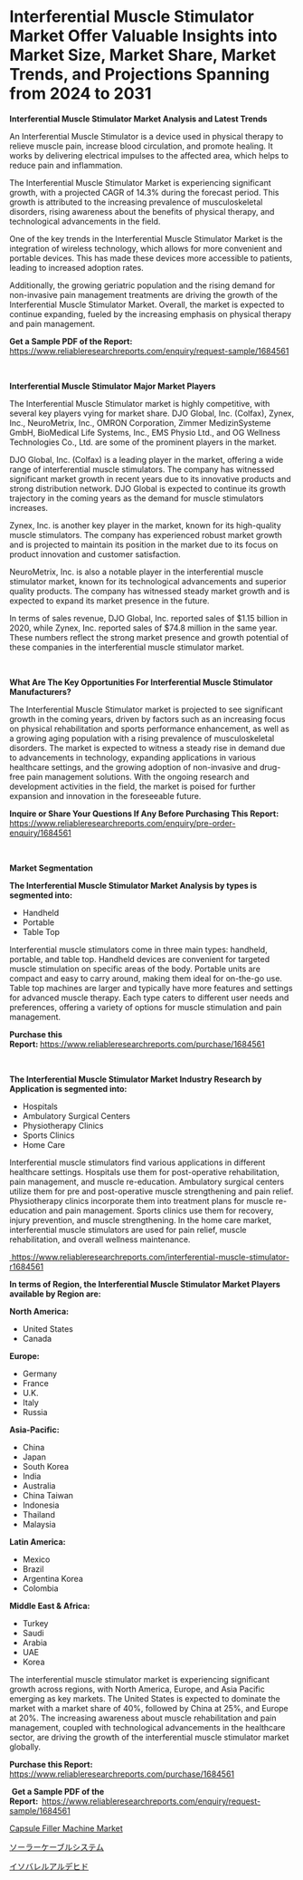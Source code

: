 <p><h1>Interferential Muscle Stimulator Market Offer Valuable Insights into Market Size, Market Share, Market Trends, and Projections Spanning from 2024 to 2031</h1></p><p><strong>Interferential Muscle Stimulator Market Analysis and Latest Trends</strong></p>
<p><p>An Interferential Muscle Stimulator is a device used in physical therapy to relieve muscle pain, increase blood circulation, and promote healing. It works by delivering electrical impulses to the affected area, which helps to reduce pain and inflammation.</p><p>The Interferential Muscle Stimulator Market is experiencing significant growth, with a projected CAGR of 14.3% during the forecast period. This growth is attributed to the increasing prevalence of musculoskeletal disorders, rising awareness about the benefits of physical therapy, and technological advancements in the field.</p><p>One of the key trends in the Interferential Muscle Stimulator Market is the integration of wireless technology, which allows for more convenient and portable devices. This has made these devices more accessible to patients, leading to increased adoption rates.</p><p>Additionally, the growing geriatric population and the rising demand for non-invasive pain management treatments are driving the growth of the Interferential Muscle Stimulator Market. Overall, the market is expected to continue expanding, fueled by the increasing emphasis on physical therapy and pain management.</p></p>
<p><strong>Get a Sample PDF of the Report:&nbsp;</strong> <a href="https://www.reliableresearchreports.com/enquiry/request-sample/1684561">https://www.reliableresearchreports.com/enquiry/request-sample/1684561</a></p>
<p>&nbsp;</p>
<p><strong>Interferential Muscle Stimulator Major Market Players</strong></p>
<p><p>The Interferential Muscle Stimulator market is highly competitive, with several key players vying for market share. DJO Global, Inc. (Colfax), Zynex, Inc., NeuroMetrix, Inc., OMRON Corporation, Zimmer MedizinSysteme GmbH, BioMedical Life Systems, Inc., EMS Physio Ltd., and OG Wellness Technologies Co., Ltd. are some of the prominent players in the market.</p><p>DJO Global, Inc. (Colfax) is a leading player in the market, offering a wide range of interferential muscle stimulators. The company has witnessed significant market growth in recent years due to its innovative products and strong distribution network. DJO Global is expected to continue its growth trajectory in the coming years as the demand for muscle stimulators increases.</p><p>Zynex, Inc. is another key player in the market, known for its high-quality muscle stimulators. The company has experienced robust market growth and is projected to maintain its position in the market due to its focus on product innovation and customer satisfaction.</p><p>NeuroMetrix, Inc. is also a notable player in the interferential muscle stimulator market, known for its technological advancements and superior quality products. The company has witnessed steady market growth and is expected to expand its market presence in the future.</p><p>In terms of sales revenue, DJO Global, Inc. reported sales of $1.15 billion in 2020, while Zynex, Inc. reported sales of $74.8 million in the same year. These numbers reflect the strong market presence and growth potential of these companies in the interferential muscle stimulator market.</p></p>
<p>&nbsp;</p>
<p><strong>What Are The Key Opportunities For Interferential Muscle Stimulator Manufacturers?</strong></p>
<p><p>The Interferential Muscle Stimulator market is projected to see significant growth in the coming years, driven by factors such as an increasing focus on physical rehabilitation and sports performance enhancement, as well as a growing aging population with a rising prevalence of musculoskeletal disorders. The market is expected to witness a steady rise in demand due to advancements in technology, expanding applications in various healthcare settings, and the growing adoption of non-invasive and drug-free pain management solutions. With the ongoing research and development activities in the field, the market is poised for further expansion and innovation in the foreseeable future.</p></p>
<p><strong>Inquire or Share Your Questions If Any Before Purchasing This Report:</strong> <a href="https://www.reliableresearchreports.com/enquiry/pre-order-enquiry/1684561">https://www.reliableresearchreports.com/enquiry/pre-order-enquiry/1684561</a></p>
<p>&nbsp;</p>
<p><strong>Market Segmentation</strong></p>
<p><strong>The Interferential Muscle Stimulator Market Analysis by types is segmented into:</strong></p>
<p><ul><li>Handheld</li><li>Portable</li><li>Table Top</li></ul></p>
<p><p>Interferential muscle stimulators come in three main types: handheld, portable, and table top. Handheld devices are convenient for targeted muscle stimulation on specific areas of the body. Portable units are compact and easy to carry around, making them ideal for on-the-go use. Table top machines are larger and typically have more features and settings for advanced muscle therapy. Each type caters to different user needs and preferences, offering a variety of options for muscle stimulation and pain management.</p></p>
<p><strong>Purchase this Report:&nbsp;</strong><a href="https://www.reliableresearchreports.com/purchase/1684561">https://www.reliableresearchreports.com/purchase/1684561</a></p>
<p>&nbsp;</p>
<p><strong>The Interferential Muscle Stimulator Market Industry Research by Application is segmented into:</strong></p>
<p><ul><li>Hospitals</li><li>Ambulatory Surgical Centers</li><li>Physiotherapy Clinics</li><li>Sports Clinics</li><li>Home Care</li></ul></p>
<p><p>Interferential muscle stimulators find various applications in different healthcare settings. Hospitals use them for post-operative rehabilitation, pain management, and muscle re-education. Ambulatory surgical centers utilize them for pre and post-operative muscle strengthening and pain relief. Physiotherapy clinics incorporate them into treatment plans for muscle re-education and pain management. Sports clinics use them for recovery, injury prevention, and muscle strengthening. In the home care market, interferential muscle stimulators are used for pain relief, muscle rehabilitation, and overall wellness maintenance.</p></p>
<p><a href="https://www.reliableresearchreports.com/interferential-muscle-stimulator-r1684561">&nbsp;https://www.reliableresearchreports.com/interferential-muscle-stimulator-r1684561</a></p>
<p><strong>In terms of Region, the Interferential Muscle Stimulator Market Players available by Region are:</strong></p>
<p>
    <p> <strong> North America: </strong>
        <ul>
            <li>United States</li>
            <li>Canada</li>
        </ul>
        </p> 
    <p> <strong> Europe: </strong>
        <ul>
            <li>Germany</li>
            <li>France</li>
            <li>U.K.</li>
            <li>Italy</li>
            <li>Russia</li>
        </ul>
        </p> 
    <p> <strong> Asia-Pacific: </strong>
        <ul>
            <li>China</li>
            <li>Japan</li>
            <li>South Korea</li>
            <li>India</li>
            <li>Australia</li>
            <li>China Taiwan</li>
            <li>Indonesia</li>
            <li>Thailand</li>
            <li>Malaysia</li>
        </ul>
        </p> 
    <p> <strong> Latin America: </strong>
        <ul>
            <li>Mexico</li>
            <li>Brazil</li>
            <li>Argentina Korea</li>
            <li>Colombia</li>
        </ul>
        </p> 
    <p> <strong> Middle East & Africa: </strong>
        <ul>
            <li>Turkey</li>
            <li>Saudi</li>
            <li>Arabia</li>
            <li>UAE</li>
            <li>Korea</li>
        </ul>
    </p>
    </p>
<p><p>The interferential muscle stimulator market is experiencing significant growth across regions, with North America, Europe, and Asia Pacific emerging as key markets. The United States is expected to dominate the market with a market share of 40%, followed by China at 25%, and Europe at 20%. The increasing awareness about muscle rehabilitation and pain management, coupled with technological advancements in the healthcare sector, are driving the growth of the interferential muscle stimulator market globally.</p></p>
<p><strong>Purchase this Report: </strong><a href="https://www.reliableresearchreports.com/purchase/1684561">https://www.reliableresearchreports.com/purchase/1684561</a></p>
<p>&nbsp;<strong>Get a Sample PDF of the Report:&nbsp;&nbsp;</strong><a href="https://www.reliableresearchreports.com/enquiry/request-sample/1684561">https://www.reliableresearchreports.com/enquiry/request-sample/1684561</a></p>
<p><strong></strong></p>
<p><p><a href="https://github.com/sofayahoo2023/Market-Research-Report-List-4/blob/main/capsule-filler-machine-market.md">Capsule Filler Machine Market</a></p><p><a href="https://github.com/avwofrml53535/Market-Research-Report-List-2/blob/main/546473247514.md">ソーラーケーブルシステム</a></p><p><a href="https://github.com/vtbvgl20191192/Market-Research-Report-List-2/blob/main/649383647515.md">イソバレルアルデヒド</a></p></p>